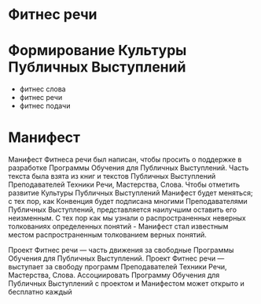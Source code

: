 # Фитнес речи

# Формирование Культуры Публичных Выступлений

- фитнес слова
- фитнес речи
- фитнес подачи

# Манифест

Манифест Фитнеса речи был написан, чтобы просить о поддержке в разработке Программы Обучения для Публичных Выступлений. Часть текста была взята из книг и текстов Публичных Выступлений Преподавателей Техники Речи, Мастерства, Слова. Чтобы отметить развитие Культуры Публичных Выступлений Манифест будет меняться; с тех пор, как Конвенция будет подписана многими Преподавателями Публичных Выступлений, представляется наилучшим оставить его неизменным. С тех пор как мы узнали о распространенных неверных толкованиях определенных понятий - Манифест стал известным местом распространенным толкованием верных понятий.

Проект Фитнес речи — часть движения за свободные Программы Обучения для Публичных Выступлений. Проект Фитнес речи — выступает за свободу программ Преподавателей Техники Речи, Мастерства, Слова. Ассоциировать Программу Обучения для Публичных Выступлений с проектом и Манифестом может открыто и бесплатно каждый
